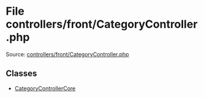 File controllers/front/CategoryController.php
=========

Source: [controllers/front/CategoryController.php](https://github.com/PrestaShop/PrestaShop/blob/1.6.1.1/controllers/front/CategoryController.php)


Classes
-------

* [CategoryControllerCore](class.CategoryControllerCore.md)

